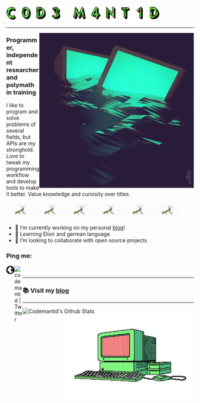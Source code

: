 <img src='https://github.com/codemantid/codemantid/raw/main/assets/gifs/codemantid.gif' width='415"'>


---


<img align='right' src='https://raw.githubusercontent.com/codemantid/codemantid/main/assets/gifs/readme.gif' width='415"'>

### Programmer, independent researcher and polymath in training
I like to program and solve problems of several fields, but APIs are my stronghold.
Love to tweak my programming workflow and develop tools to make it better.
Value knowledge and curiosity over titles.

<img src='https://raw.githubusercontent.com/codemantid/codemantid/main/assets/gifs/mantis.gif' width='75px'> <img src='https://raw.githubusercontent.com/codemantid/codemantid/main/assets/gifs/mantis.gif' width='75px'> <img src='https://raw.githubusercontent.com/codemantid/codemantid/main/assets/gifs/mantis.gif' width='75px'> <img src='https://raw.githubusercontent.com/codemantid/codemantid/main/assets/gifs/mantis.gif' width='75px'> <img src='https://raw.githubusercontent.com/codemantid/codemantid/main/assets/gifs/mantis.gif' width='75px'> <img src='https://raw.githubusercontent.com/codemantid/codemantid/main/assets/gifs/mantis.gif' width='75px'>

- 🔭 I’m currently working on my personal [blog](https://codemantid.com)!
- 🌱 Learning Elixir and german language
- 👯 I’m looking to collaborate with open source projects

### Ping me:

[<img align="left" alt="codemantid.com" width="22px" src="https://raw.githubusercontent.com/iconic/open-iconic/master/svg/globe.svg" />][website]
[<img align="left" alt="codemantid | Twitter" width="22px" src="https://cdn.jsdelivr.net/npm/simple-icons@v3/icons/twitter.svg" />][twitter]

<br />

---

### 📚 Visit my [blog](https://codemantid.com) 

---

<img align="left" alt="Codemantid's Github Stats" src="https://github-readme-stats.vercel.app/api?username=codemantid&show_icons=true&hide_border=true" />

<img align='right' src='https://raw.githubusercontent.com/codemantid/codemantid/main/assets/images/pixel_art_computer.jpeg' width='350'>


[website]: https://codemantid.com
[twitter]: https://twitter.com/codemantid



